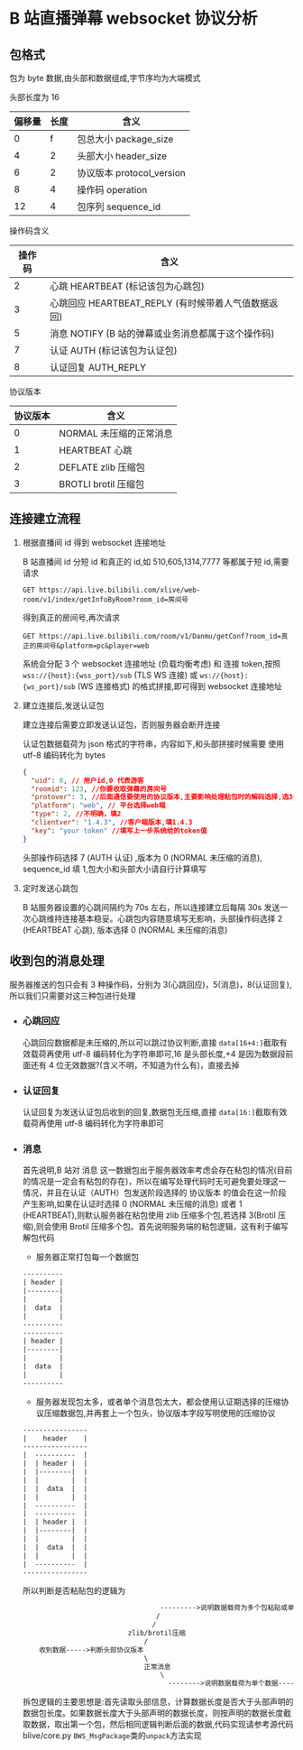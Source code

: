 # B 站直播弹幕 websocket 协议分析

## 包格式

包为 byte 数据,由头部和数据组成,字节序均为大端模式

头部长度为 16

| 偏移量 | 长度 | 含义                      |
| ------ | ---- | ------------------------- |
| 0      | f    | 包总大小 package_size     |
| 4      | 2    | 头部大小 header_size      |
| 6      | 2    | 协议版本 protocol_version |
| 8      | 4    | 操作码 operation          |
| 12     | 4    | 包序列 sequence_id        |

操作码含义

| 操作码 | 含义                                                |
| ------ | --------------------------------------------------- |
| 2      | 心跳 HEARTBEAT (标记该包为心跳包)                   |
| 3      | 心跳回应 HEARTBEAT_REPLY (有时候带着人气值数据返回) |
| 5      | 消息 NOTIFY (B 站的弹幕或业务消息都属于这个操作码)  |
| 7      | 认证 AUTH (标记该包为认证包)                        |
| 8      | 认证回复 AUTH_REPLY                                 |

协议版本

| 协议版本 | 含义                    |
| -------- | ----------------------- |
| 0        | NORMAL 未压缩的正常消息 |
| 1        | HEARTBEAT 心跳          |
| 2        | DEFLATE zlib 压缩包     |
| 3        | BROTLI brotil 压缩包    |

## 连接建立流程

1. 根据直播间 id 得到 websocket 连接地址

   B 站直播间 id 分短 id 和真正的 id,如 510,605,1314,7777 等都属于短 id,需要请求

   `GET https://api.live.bilibili.com/xlive/web-room/v1/index/getInfoByRoom?room_id=房间号`

   得到真正的房间号,再次请求

   `GET https://api.live.bilibili.com/room/v1/Danmu/getConf?room_id=真正的房间号&platform=pc&player=web`

   系统会分配 3 个 websocket 连接地址 (负载均衡考虑) 和 连接 token,按照 `wss://{host}:{wss_port}/sub` (TLS WS 连接) 或 `ws://{host}:{ws_port}/sub` (WS 连接格式) 的格式拼接,即可得到 websocket 连接地址

2. 建立连接后,发送认证包

   建立连接后需要立即发送认证包，否则服务器会断开连接

   认证包数据载荷为 json 格式的字符串，内容如下,和头部拼接时候需要 使用 utf-8 编码转化为 bytes

   ```json
   {
     "uid": 0, // 用户id,0 代表游客
     "roomid": 123, //你要收取弹幕的房间号
     "protover": 3, //后面通信要使用的协议版本,主要影响处理粘包时的解码选择,选3代表后面粘包使用 brotil 压缩,
     "platform": "web", // 平台选择web端
     "type": 2, //不明确，填2
     "clientver": "1.4.3", //客户端版本,填1.4.3
     "key": "your token" //填写上一步系统给的token值
   }
   ```

   头部操作码选择 7 (AUTH 认证) ,版本为 0 (NORMAL 未压缩的消息), sequence_id 填 1,包大小和头部大小请自行计算填写

3. 定时发送心跳包

   B 站服务器设置的心跳间隔约为 70s 左右，所以连接建立后每隔 30s 发送一次心跳维持连接基本稳妥。心跳包内容随意填写无影响，头部操作码选择 2 (HEARTBEAT 心跳), 版本选择 0 (NORMAL 未压缩的消息)

## 收到包的消息处理

服务器推送的包只会有 3 种操作码，分别为 3(心跳回应)，5(消息)，8(认证回复),所以我们只需要对这三种包进行处理

- ### 心跳回应

  心跳回应数据都是未压缩的,所以可以跳过协议判断,直接 `data[16+4:]`截取有效载荷再使用 utf-8 编码转化为字符串即可,16 是头部长度,+4 是因为数据段前面还有 4 位无效数据?(含义不明，不知道为什么有)，直接去掉

- ### 认证回复

  认证回复为发送认证包后收到的回复,数据包无压缩,直接 `data[16:]`截取有效载荷再使用 utf-8 编码转化为字符串即可

- ### 消息

  首先说明,B 站对 消息 这一数据包出于服务器效率考虑会存在粘包的情况(目前的情况是一定会有粘包的存在)，所以在编写处理代码时无可避免要处理这一情况，并且在认证（AUTH）包发送阶段选择的 协议版本 的值会在这一阶段产生影响,如果在认证时选择 0 (NORMAL 未压缩的消息) 或者 1 (HEARTBEAT),则默认服务器在粘包使用 zlib 压缩多个包,若选择 3(Brotil 压缩),则会使用 Brotil 压缩多个包。首先说明服务端的粘包逻辑，这有利于编写解包代码

  - 服务器正常打包每一个数据包

  ```txt
  ----------
  | header |
  |--------|
  |        |
  |  data  |
  |        |
  ----------
  ----------
  | header |
  |--------|
  |        |
  |  data  |
  |        |
  ----------

  ```

  - 服务器发现包太多，或者单个消息包太大，都会使用认证期选择的压缩协议压缩数据包,并再套上一个包头，协议版本字段写明使用的压缩协议

  ```txt
  ----------------
  |    header    |
  ----------------
  |  ----------  |
  |  | header |  |
  |  |--------|  |
  |  |        |  |
  |  |  data  |  |
  |  |        |  |
  |  ----------  |
  |  ----------  |
  |  | header |  |
  |  |--------|  |
  |  |        |  |
  |  |  data  |  |
  |  |        |  |
  |  ----------  |
  ----------------
  ```

  所以判断是否粘贴包的逻辑为

  ```txt
                                    --------->说明数据载荷为多个包粘贴或单个包太大---->丢弃头部,使用对应压缩协议解压数据段,得到无缝拼接的包数据
                                   /                                             然后对数据进行拆包提取数据
                                  /
                            zlib/brotil压缩
                                /
      收到数据----->判断头部协议版本
                                \
                                正常消息
                                    \
                                      -------->说明数据载荷为单个数据---->直接提取数据

  ```

  拆包逻辑的主要思想是:首先读取头部信息，计算数据长度是否大于头部声明的数据包长度。如果数据长度大于头部声明的数据长度，则按声明的数据长度截取数据，取出第一个包，然后相同逻辑判断后面的数据,代码实现请参考源代码 blive/core.py `BWS_MsgPackage`类的`unpack`方法实现

